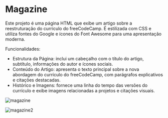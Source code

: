 # Magazine

Este projeto é uma página HTML que exibe um artigo sobre a reestruturação do currículo do freeCodeCamp. É estilizada com CSS e utiliza fontes do Google e ícones do Font Awesome para uma apresentação moderna.

Funcionalidades:

- Estrutura da Página: inclui um cabeçalho com o título do artigo, subtítulo, informações do autor e ícones sociais.
- Conteúdo do Artigo: apresenta o texto principal sobre a nova abordagem do currículo do freeCodeCamp, com parágrafos explicativos e citações destacadas.
- Histórico e Imagens: fornece uma linha do tempo das versões do currículo e exibe imagens relacionadas a projetos e citações visuais.

![magazine](https://github.com/user-attachments/assets/21173452-198b-43c8-93a1-fc94affd39fb)


![magazine2](https://github.com/user-attachments/assets/9cdb8f05-677a-4c4d-8967-19bf36f6ebc7)
